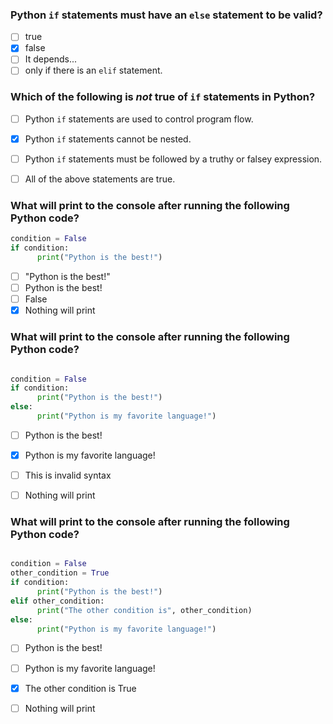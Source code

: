### Python `if` statements must have an `else` statement to be valid?
- [ ] true
- [x] false
- [ ] It depends...
- [ ] only if there is an `elif` statement.

### Which of the following is *not* true of `if` statements in Python?
- [ ] Python `if` statements are used to control program flow.
- [x] Python `if` statements cannot be nested.
- [ ] Python `if` statements must be followed by a truthy or falsey expression.
- [ ] All of the above statements are true.


### What will print to the console after running the following Python code?

``` python
condition = False
if condition:
      print("Python is the best!")
```

- [ ] "Python is the best!"
- [ ] Python is the best!
- [ ] False
- [x] Nothing will print

### What will print to the console after running the following Python code?

``` python

condition = False
if condition:
      print("Python is the best!")
else:
      print("Python is my favorite language!")

```

- [ ] Python is the best!
- [x] Python is my favorite language!
- [ ] This is invalid syntax
- [ ] Nothing will print


### What will print to the console after running the following Python code?

``` python

condition = False
other_condition = True
if condition:
      print("Python is the best!")
elif other_condition:
      print("The other condition is", other_condition)
else:
      print("Python is my favorite language!")

```

- [ ] Python is the best!
- [ ] Python is my favorite language!
- [x] The other condition is True
- [ ] Nothing will print



